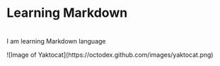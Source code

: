 # Learning Markdown<h1>
<P> I am learning Markdown language</p>
![Image of Yaktocat](https://octodex.github.com/images/yaktocat.png)
